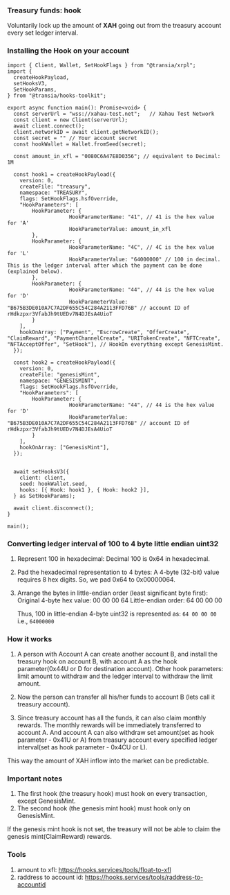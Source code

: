 ### Treasury funds: hook

Voluntarily lock up the amount of **XAH** going out from the treasury account every set ledger interval.

### Installing the Hook on your account

```
import { Client, Wallet, SetHookFlags } from "@transia/xrpl";
import {
  createHookPayload,
  setHooksV3,
  SetHookParams,
} from "@transia/hooks-toolkit";

export async function main(): Promise<void> {
  const serverUrl = "wss://xahau-test.net";   // Xahau Test Network
  const client = new Client(serverUrl);
  await client.connect();
  client.networkID = await client.getNetworkID();
  const secret = "" // Your account secret
  const hookWallet = Wallet.fromSeed(secret);

  const amount_in_xfl = "0080C6A47E8D0356"; // equivalent to Decimal: 1M

  const hook1 = createHookPayload({
    version: 0,
    createFile: "treasury",
    namespace: "TREASURY",
    flags: SetHookFlags.hsfOverride,
    "HookParameters": [
        HookParameter: {
                    HookParameterName: "41", // 41 is the hex value for 'A'
                    HookParameterValue: amount_in_xfl
        },
        HookParameter: {
                    HookParameterName: "4C", // 4C is the hex value for 'L'
                    HookParameterValue: "64000000" // 100 in decimal. This is the ledger interval after which the payment can be done (explained below).
        },
        HookParameter: {
                    HookParameterName: "44", // 44 is the hex value for 'D'
                    HookParameterValue: "B675B3DE010A7C7A2DF655C54C284A2113FFD76B" // account ID of rHdkzpxr3VfabJh9tUEDv7N4DJEsA4UioT
        }
    ],
    hookOnArray: ["Payment", "EscrowCreate", "OfferCreate", "ClaimReward", "PaymentChannelCreate", "URITokenCreate", "NFTCreate", "NFTAcceptOffer", "SetHook"], // HookOn everything except GenesisMint.
  });

  const hook2 = createHookPayload({
    version: 0,
    createFile: "genesisMint",
    namespace: "GENESISMINT",
    flags: SetHookFlags.hsfOverride,
    "HookParameters": [
        HookParameter: {
                    HookParameterName: "44", // 44 is the hex value for 'D'
                    HookParameterValue: "B675B3DE010A7C7A2DF655C54C284A2113FFD76B" // account ID of rHdkzpxr3VfabJh9tUEDv7N4DJEsA4UioT
        }
    ],
    hookOnArray: ["GenesisMint"],
  });


  await setHooksV3({
    client: client,
    seed: hookWallet.seed,
    hooks: [{ Hook: hook1 }, { Hook: hook2 }],
  } as SetHookParams);

  await client.disconnect();
}

main();
```

### Converting ledger interval of 100 to 4 byte little endian uint32

1. Represent 100 in hexadecimal:
   Decimal 100 is 0x64 in hexadecimal.

2. Pad the hexadecimal representation to 4 bytes:
   A 4-byte (32-bit) value requires 8 hex digits. So, we pad 0x64 to 0x00000064.
3. Arrange the bytes in little-endian order (least significant byte first):
   Original 4-byte hex value: 00 00 00 64
   Little-endian order: 64 00 00 00

   Thus, 100 in little-endian 4-byte uint32 is represented as: `64 00 00 00` i.e., `64000000`

### How it works

1. A person with Account A can create another account B, and install the treasury hook on account B, with account A as the hook parameter(0x44U or D for destination account). Other hook parameters: limit amount to withdraw and the ledger interval to withdraw the limit amount.

2. Now the person can transfer all his/her funds to account B (lets call it treasury account).

3. Since treasury account has all the funds, it can also claim monthly rewards. The monthly rewards will be immediately transferred to account A.
   And account A can also withdraw set amount(set as hook parameter - 0x41U or A) from treasury account every specified ledger interval(set as hook parameter - 0x4CU or L).

This way the amount of XAH inflow into the market can be predictable.

### Important notes

1. The first hook (the treasury hook) must hook on every transaction, except GenesisMint.
2. The second hook (the genesis mint hook) must hook only on GenesisMint.

If the genesis mint hook is not set, the treasury will not be able to claim the genesis mint(ClaimReward) rewards.

### Tools

1. amount to xfl: https://hooks.services/tools/float-to-xfl
2. raddress to account id: https://hooks.services/tools/raddress-to-accountid
